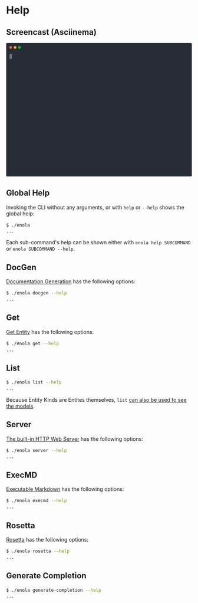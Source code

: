 <!--
    SPDX-License-Identifier: Apache-2.0

    Copyright 2023 The Enola <https://enola.dev> Authors

    Licensed under the Apache License, Version 2.0 (the "License");
    you may not use this file except in compliance with the License.
    You may obtain a copy of the License at

        https://www.apache.org/licenses/LICENSE-2.0

    Unless required by applicable law or agreed to in writing, software
    distributed under the License is distributed on an "AS IS" BASIS,
    WITHOUT WARRANTIES OR CONDITIONS OF ANY KIND, either express or implied.
    See the License for the specific language governing permissions and
    limitations under the License.
-->

# Help

## Screencast (Asciinema)

![Demo](script.svg)

## Global Help

Invoking the CLI without any arguments, or with `help` or `--help` shows the global help:

```bash $? cd .././.././..
$ ./enola
...
```

Each sub-command's help can be shown either with `enola help SUBCOMMAND` or `enola SUBCOMMAND --help`.

## DocGen

[Documentation Generation](../docgen/index.md) has the following options:

```bash $? cd .././.././..
$ ./enola docgen --help
...
```

## Get

[Get Entity](../get/index.md) has the following options:

```bash $? cd .././.././..
$ ./enola get --help
...
```

## List

```bash $? cd .././.././..
$ ./enola list --help
...
```

Because Entity Kinds are Entites themselves, `list` [can also be used to see the models](../library/index.md#list-kinds).

## Server

[The built-in HTTP Web Server](../server/index.md) has the following options:

```bash $? cd .././.././..
$ ./enola server --help
...
```

## ExecMD

[Executable Markdown](../execmd/index.md) has the following options:

```bash $? cd .././.././..
$ ./enola execmd --help
...
```

## Rosetta

[Rosetta](../rosetta/index.md) has the following options:

```bash $? cd .././.././..
$ ./enola rosetta --help
...
```

## Generate Completion

```bash cd .././.././..
$ ./enola generate-completion --help
...
```
